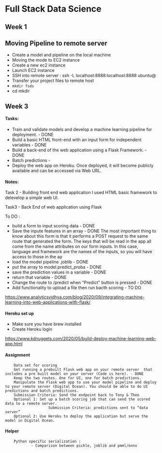 # Full Stack Data Science 

## Week 1

## Moving Pipeline to remote server 

- Create a model and pipeline on the local machine 
- Moving the mode to EC2 instance 
 - Create a new ec2 instance 
 - Launch EC2 instance 
 - SSH into remote server : ssh -L localhost:8888:localhost:8888 ubuntu@<your-IP>
 - Transfer your project files to remote host 
  - `mkdir fsds`
  - cd mkdir 


## Week 3

#### Tasks:
- Train and validate models and develop a machine learning pipeline for deployment. - DONE
- Build a basic HTML front-end with an input form for independent variables - DONE 
- Build a back-end of the web application using a Flask Framework. - DONE
- Batch predictions - 
- Deploy the web app on Heroku. Once deployed, it will become publicly available and can be accessed via  Web URL.

#### Notes:

Task 2 - Building front end web application 
I used HTML basic framework to delevelop a simple web UI. 

Task3 - Back End of web application using Flask 

To DO :
- build a form to input scoring data - DONE
- Save the inpute features in an array  - DONE
        The most important thing to know about this form is that it performs a POST request to the same route that generated the form. The keys that will be read in the app all come from the name attributes on our form inputs. In this case, language and framework are the names of the inputs, so you will have access to those in the ap
- load the model pipeline .joblib - DONE
- put the array to model.predict_proba - DONE
- save the prediction values in a variable - DONE
- return that variable - DONE 
- Change the route to /predict when "Predict" button is pressed - DONE
- Add functionality to upload a file then run bacth scoring - TO DO

https://www.analyticsvidhya.com/blog/2020/09/integrating-machine-learning-into-web-applications-with-flask/
#### Heroku set up 
 - Make sure you have brew installed 
 - Create Heroku login 



https://www.kdnuggets.com/2020/05/build-deploy-machine-learning-web-app.html


#### Assignment
        Data set for scoring
        Get running a prebuilt Flask web app on your remote server  that includes a pre built model on your server (Code is here). - DONE
        Keep the two routes. One for UI, one for batch predictions.
        Manipulate the Flask web app to use your model pipeline and deploy to your remote server (Digital Ocean). You should be able to do UI predictions and batch predictions. 
        Submission Criteria: Send the endpoint back to Tony & Theo
        Optional 1: Set up a batch scoring job that can send the scored data to a remote server.
                        Submission Criteria: predictions sent to “data server”
        Optional 2: Use Heroku to deploy the application but serve the model in Digital Ocean.

#### Helper
        Python specific serialization :
                - Comparison between pickle, joblib and pmml/onnx


